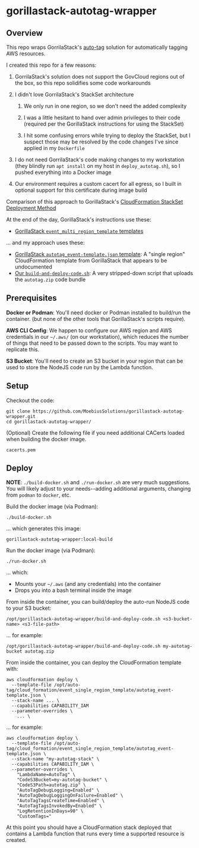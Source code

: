 gorillastack-autotag-wrapper
================

Overview
----------------

This repo wraps GorrilaStack's [auto-tag](https://github.com/GorillaStack/auto-tag/)
solution for automatically tagging AWS resources.

I created this repo for a few reasons:

1. GorrilaStack's solution does not support the GovCloud regions out of the box,
   so this repo solidifies some code workarounds

2. I didn't love GorrilaStack's StackSet architecture

    1. We only run in one region, so we don't need the added complexity

    2. I was a little hesitant to hand over admin privileges to their code
       (required per the GorillaStack instructions for using the StackSet)

    3. I hit some confusing errors while trying to deploy the StackSet,
       but I suspect those may be resolved by the code changes I've since applied in
       my `Dockerfile`

3. I do not need GorrilaStack's code making changes to my workstation
   (they blindly run `apt install` on my host in `deploy_autotag.sh`),
   so I pushed everything into a Docker image

4. Our environment requires a custom cacert for all egress,
   so I built in optional support for this certificate during image build

Comparison of this approach to GorillaStack's 
[CloudFormation StackSet Deployment Method](https://github.com/GorillaStack/auto-tag/blob/master/STACKSET.md)

At the end of the day, GorillaStack's instructions use these:

* [GorillaStack `event_multi_region_template` templates](https://github.com/GorillaStack/auto-tag/tree/master/cloud_formation/event_multi_region_template)

... and my approach uses these:

* [GorillaStack `autotag_event-template.json` template](https://github.com/GorillaStack/auto-tag/blob/master/cloud_formation/event_single_region_template/autotag_event-template.json):
  A "single region" CloudFormation template from GorillaStack that appears to be undocumented
* [Our `build-and-deploy-code.sh`](build-and-deploy-code.sh):
  A very stripped-down script that uploads the `autotag.zip` code bundle


Prerequisites
----------------

**Docker or Podman**: You'll need docker or Podman installed to build/run the container.
(but none of the other tools that GorillaStack's scripts require).

**AWS CLI Config**: We happen to configure our AWS region and AWS credentials in our
`~/.aws/` (on our workstation),
which reduces the number of things that need to be passed down to the scripts.
You may want to replicate this.

**S3 Bucket**: You'll need to create an S3 bucket in your region that can be used to
store the NodeJS code run by the Lambda function.


Setup
----------------

Checkout the code:

    git clone https://github.com/MoebiusSolutions/gorillastack-autotag-wrapper.git
    cd gorillastack-autotag-wrapper/

(Optional) Create the following file if you need additional CACerts loaded when building the docker image.

    cacerts.pem


Deploy
----------------

**NOTE**: `./build-docker.sh` and `./run-docker.sh` are very much suggestions.
You will likely adjust to your needs--adding additional arguments,
changing from `podman` to `docker`, etc.

Build the docker image (via Podman):

    ./build-docker.sh

... which generates this image:

    gorillastack-autotag-wrapper:local-build

Run the docker image (via Podman):

    ./run-docker.sh

... which:

* Mounts your `~/.aws` (and any credentials) into the container
* Drops you into a bash terminal inside the image

From inside the container, you can build/deploy the auto-run NodeJS code to your S3 bucket:

    /opt/gorillastack-autotag-wrapper/build-and-deploy-code.sh <s3-bucket-name> <s3-file-path>

... for example:

    /opt/gorillastack-autotag-wrapper/build-and-deploy-code.sh my-autotag-bucket autotag.zip

From inside the container, you can deploy the CloudFormation template with:

    aws cloudformation deploy \
      --template-file /opt/auto-tag/cloud_formation/event_single_region_template/autotag_event-template.json \
      --stack-name ... \
      --capabilities CAPABILITY_IAM
      --parameter-overrides \
        ... \

... for example:

    aws cloudformation deploy \
      --template-file /opt/auto-tag/cloud_formation/event_single_region_template/autotag_event-template.json \
      --stack-name "my-autotag-stack" \
      --capabilities CAPABILITY_IAM \
      --parameter-overrides \
        "LambdaName=AutoTag" \
        "CodeS3Bucket=my-autotag-bucket" \
        "CodeS3Path=autotag.zip" \
        "AutoTagDebugLogging=Enabled" \
        "AutoTagDebugLoggingOnFailure=Enabled" \
        "AutoTagTagsCreateTime=Enabled" \
        "AutoTagTagsInvokedBy=Enabled" \
        "LogRetentionInDays=90" \
        "CustomTags="

At this point you should have a CloudFormation stack deployed that contains
a Lambda function that runs every time a supported resource is created.
